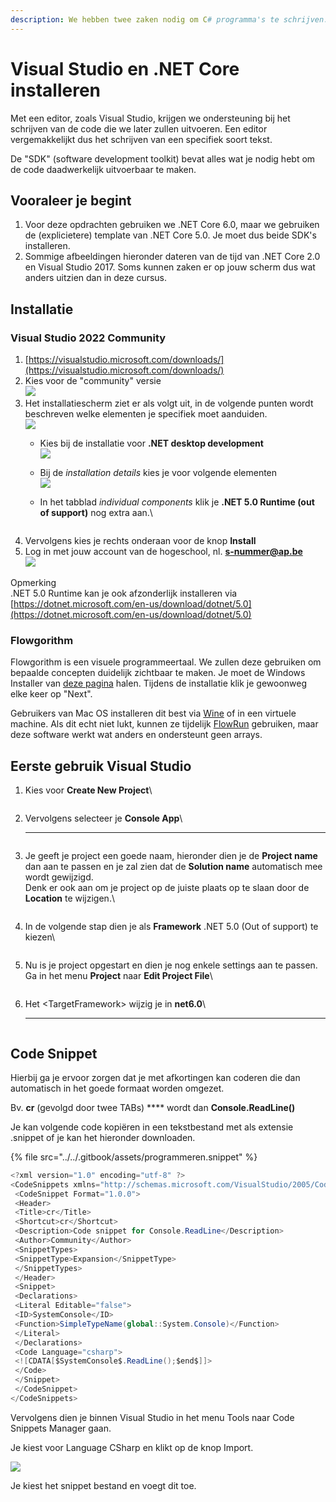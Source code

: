 ```yaml
---
description: We hebben twee zaken nodig om C# programma's te schrijven.
---
```


# Visual Studio en .NET Core installeren

Met een editor, zoals Visual Studio, krijgen we ondersteuning bij het schrijven van de code die we later zullen uitvoeren. Een editor vergemakkelijkt dus het schrijven van een specifiek soort tekst.

De "SDK" (software development toolkit) bevat alles wat je nodig hebt om de code daadwerkelijk uitvoerbaar te maken.

## Vooraleer je begint

1. Voor deze opdrachten gebruiken we .NET Core 6.0, maar we gebruiken de (explicietere) template van .NET Core 5.0. Je moet dus beide SDK's installeren.
2. Sommige afbeeldingen hieronder dateren van de tijd van .NET Core 2.0 en Visual Studio 2017. Soms kunnen zaken er op jouw scherm dus wat anders uitzien dan in deze cursus.

## Installatie

### Visual Studio 2022 Community

1. [https://visualstudio.microsoft.com/downloads/](https://visualstudio.microsoft.com/downloads/)
2. Kies voor de "community" versie\
   ![](<../../.gitbook/assets/image (71).png>)
3. Het installatiescherm ziet er als volgt uit, in de volgende punten wordt beschreven welke elementen je specifiek moet aanduiden.\
   ![](<../../.gitbook/assets/image (91).png>)
   * Kies bij de installatie voor **.NET desktop development**\
     ![](<../../.gitbook/assets/image (78).png>)
   * Bij de _installation details_ kies je voor volgende elementen\
     ![](<../../.gitbook/assets/image (77).png>)
   *   In het tabblad _individual components_ klik je **.NET 5.0 Runtime (out of support)** nog extra aan.\




       <figure><img src="../../.gitbook/assets/image (80).png" alt=""><figcaption></figcaption></figure>
4. Vervolgens kies je rechts onderaan voor de knop **Install**
5. Log in met jouw account van de hogeschool, nl. **s-nummer@ap.be**\
   ****![](<../../.gitbook/assets/image (90).png>)****

Opmerking\
.NET 5.0 Runtime kan je ook afzonderlijk installeren via [https://dotnet.microsoft.com/en-us/download/dotnet/5.0](https://dotnet.microsoft.com/en-us/download/dotnet/5.0)

### Flowgorithm

Flowgorithm is een visuele programmeertaal. We zullen deze gebruiken om bepaalde concepten duidelijk zichtbaar te maken. Je moet de Windows Installer van [deze pagina](http://flowgorithm.org/download/files/Flowgorithm-Setup.zip) halen. Tijdens de installatie klik je gewoonweg elke keer op "Next".

Gebruikers van Mac OS installeren dit best via [Wine](https://wiki.winehq.org/Download) of in een virtuele machine. Als dit echt niet lukt, kunnen ze tijdelijk [FlowRun](https://flowrun.io/scratchpad) gebruiken, maar deze software werkt wat anders en ondersteunt geen arrays.

## Eerste gebruik Visual Studio&#x20;

1.  Kies voor **Create New Project**\


    <figure><img src="../../.gitbook/assets/image (82).png" alt=""><figcaption></figcaption></figure>
2.  Vervolgens selecteer je **Console App**\
    ****

    <figure><img src="../../.gitbook/assets/image (79).png" alt=""><figcaption></figcaption></figure>
3.  Je geeft je project een goede naam, hieronder dien je de **Project name** dan aan te passen en je zal zien dat de **Solution name** automatisch mee wordt gewijzigd. \
    Denk er ook aan om je project op de juiste plaats op te slaan door de **Location** te wijzigen.\


    <figure><img src="../../.gitbook/assets/image (87).png" alt=""><figcaption></figcaption></figure>
4.  In de volgende stap dien je als **Framework** .NET 5.0 (Out of support) te kiezen\


    <figure><img src="../../.gitbook/assets/image (84).png" alt=""><figcaption></figcaption></figure>
5.  Nu is je project opgestart en dien je nog enkele settings aan te passen. Ga in het menu **Project** naar **Edit Project File**\


    <figure><img src="../../.gitbook/assets/image (76).png" alt=""><figcaption></figcaption></figure>
6.  Het \<TargetFramework> wijzig je in **net6.0**\
    ****

    <figure><img src="../../.gitbook/assets/image (85).png" alt=""><figcaption></figcaption></figure>

## Code Snippet

Hierbij ga je ervoor zorgen dat je met afkortingen kan coderen die dan automatisch in het goede formaat worden omgezet.

Bv. **cr** (gevolgd door twee TABs) **** wordt dan **Console.ReadLine()**

Je kan volgende code kopiëren in een tekstbestand met als extensie .snippet of je kan het hieronder downloaden.

{% file src="../../.gitbook/assets/programmeren.snippet" %}

```csharp
<?xml version="1.0" encoding="utf-8" ?>
<CodeSnippets xmlns="http://schemas.microsoft.com/VisualStudio/2005/CodeSnippet">
 <CodeSnippet Format="1.0.0">
 <Header>
 <Title>cr</Title>
 <Shortcut>cr</Shortcut>
 <Description>Code snippet for Console.ReadLine</Description>
 <Author>Community</Author>
 <SnippetTypes>
 <SnippetType>Expansion</SnippetType>
 </SnippetTypes>
 </Header>
 <Snippet>
 <Declarations>
 <Literal Editable="false">
 <ID>SystemConsole</ID>
 <Function>SimpleTypeName(global::System.Console)</Function>
 </Literal>
 </Declarations>
 <Code Language="csharp">
 <![CDATA[$SystemConsole$.ReadLine();$end$]]>
 </Code>
 </Snippet>
 </CodeSnippet>
</CodeSnippets>

```

Vervolgens dien je binnen Visual Studio in het menu Tools naar Code Snippets Manager gaan.

Je kiest voor Language CSharp en klikt op de knop Import.

![](<../../.gitbook/assets/image (83).png>)

Je kiest het snippet bestand en voegt dit toe.&#x20;

